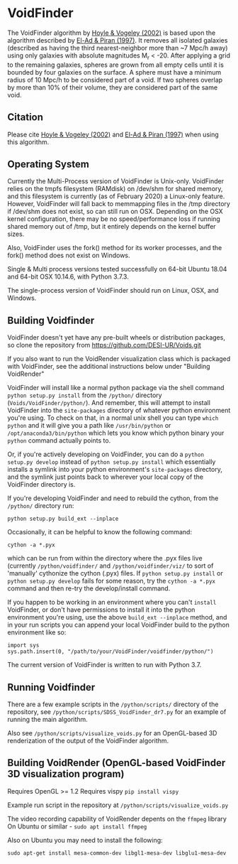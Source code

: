 # VoidFinder

The VoidFinder algorithm by [Hoyle & Vogeley (2002)](http://adsabs.harvard.edu/abs/2002ApJ...566..641H) is based upon the algorithm described by [El-Ad & Piran (1997)](http://adsabs.harvard.edu/abs/1997ApJ...491..421E).  It removes all isolated galaxies (described as having the third nearest-neighbor more than ~7 Mpc/h away) using only galaxies with absolute magnitudes M<sub>r</sub> < -20.  After applying a grid to the remaining galaxies, spheres are grown from all empty cells until it is bounded by four galaxies on the surface.  A sphere must have a minimum radius of 10 Mpc/h to be considered part of a void.  If two spheres overlap by more than 10% of their volume, they are considered part of the same void.

## Citation

Please cite [Hoyle & Vogeley (2002)](http://adsabs.harvard.edu/abs/2002ApJ...566..641H) and [El-Ad & Piran (1997)](http://adsabs.harvard.edu/abs/1997ApJ...491..421E) when using this algorithm.


## Operating System

Currently the Multi-Process version of VoidFinder is Unix-only.  VoidFinder relies on
the tmpfs filesystem (RAMdisk) on /dev/shm for shared memory, and this filesystem is currently
(as of February 2020) a Linux-only feature.  However, VoidFinder will fall back to memmapping
files in the /tmp directory if /dev/shm does not exist, so can still run on OSX.  Depending on the
OSX kernel configuration, there may be no speed/performance loss if running shared memory out of /tmp,
but it entirely depends on the kernel buffer sizes.

Also, VoidFinder uses the fork() method for its worker processes, and the fork() method does
not exist on Windows.

Single & Multi process versions tested successfully on 64-bit Ubuntu 18.04 and 64-bit OSX 10.14.6, with Python 3.7.3.

The single-process version of VoidFinder should run on Linux, OSX, and Windows.


## Building Voidfinder

VoidFinder doesn't yet have any pre-built wheels or distribution packages, so clone the repository
from https://github.com/DESI-UR/Voids.git

If you also want to run the VoidRender visualization class which is packaged with VoidFinder, see the additional instructions below under "Building VoidRender"

VoidFinder will install like a normal python package via the shell command `python setup.py install`
from the `/python/` directory (`Voids/VoidFinder/python/`).  And remember, this will attempt to install VoidFinder into the `site-packages` directory of whatever python environment you're using.  To check on that, in a normal unix shell you can type `which python` and it will give you a path like `/usr/bin/python` or `/opt/anaconda3/bin/python` which lets you know which python binary your `python` command actually points to.


Or, if you're actively developing on VoidFinder, you can do a `python setup.py develop` instead of `python setup.py install` which essentially installs a symlink into your python environment's `site-packages` directory, and the symlink just points back to wherever your local copy of the VoidFinder directory is.


If you're developing VoidFinder and need to rebuild the cython, from the `/python/` directory run:

```
python setup.py build_ext --inplace
```

Occasionally, it can be helpful to know the following command:

```
cython -a *.pyx
```

which can be run from within the directory where the .pyx files live (currently `/python/voidfinder/` and `/python/voidfinder/viz/` to sort of 'manually' cythonize the cython (.pyx) files.  If `python setup.py install` or `python setup.py develop` fails for some reason, try the `cython -a *.pyx` command and then re-try the develop/install command.
 

If you happen to be working in an environment where you can't `install` VoidFinder, or don't have permissions to install it into the python environment you're using, use the above `build_ext --inplace` method, and in your run scripts you can append your local VoidFinder build to the python environment like so:

```
import sys
sys.path.insert(0, "/path/to/your/VoidFinder/voidfinder/python/")
```

The current version of VoidFinder is written to run with Python 3.7.


## Running Voidfinder

There are a few example scripts in the `/python/scripts/` directory of the repository, see `/python/scripts/SDSS_VoidFinder_dr7.py` for an example of running the main algorithm.

Also see `/python/scripts/visualize_voids.py` for an OpenGL-based 3D renderization of the output of the VoidFinder algorithm.

## Building VoidRender (OpenGL-based VoidFinder 3D visualization program)

Requires OpenGL >= 1.2
Requires vispy `pip install vispy`

Example run script in the repository at `/python/scripts/visualize_voids.py`

The video recording capability of VoidRender depents on the `ffmpeg` library
On Ubuntu or similar - `sudo apt install ffmpeg`

Also on Ubuntu you may need to install the following:

`sudo apt-get install mesa-common-dev libgl1-mesa-dev libglu1-mesa-dev`





